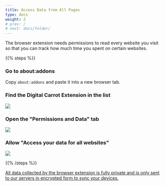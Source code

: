```yaml
---
title: Access Data from All Pages
type: docs
weight: 2
# prev: /
# next: docs/folder/
---
```

The browser extension needs permissions to read every website you visit so that you can track how much time you spent on certain websites.

{{% steps %}}

### Go to about:addons

Copy `about:addons` and paste it into a new browser tab.

### Find the Digital Carrot Extension in the list

![](/images/docs/firefox/find_extension.png)

### Open the "Permissions and Data" tab

![](/images/docs/firefox/permissions_tab.png)

### Allow "Access your data for all websites"

![](/images/docs/firefox/access_data.png)

{{% /steps %}}

[All data collected by the browser extension is fully private and is only sent to our servers in encrypted form to sync your devices.](/docs/privacy_policy/)
